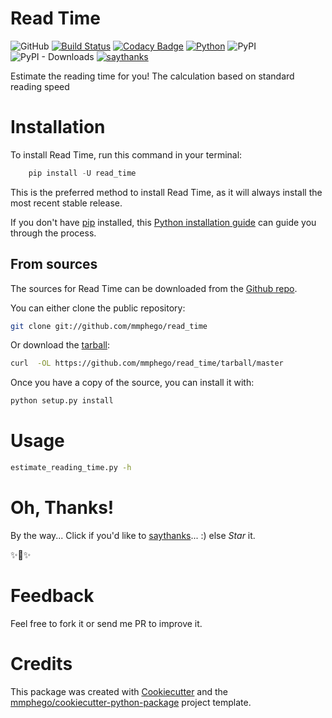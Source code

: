 # Read Time

![GitHub](https://img.shields.io/github/license/mmphego/read_time.svg)
[![Build Status](https://img.shields.io/travis/mmphego/read_timesvg)](https://travis-ci.com/mmphego/read_time)
[![Codacy Badge](https://api.codacy.com/project/badge/Grade/43713e0b78f547e8912ff05c9350cffb)](https://app.codacy.com/app/mmphego/read_time?utm_source=github.com&utm_medium=referral&utm_content=mmphego/read_time&utm_campaign=Badge_Grade_Dashboard)
[![Python](https://img.shields.io/badge/Python-3.6%2B-red.svg)](https://www.python.org/downloads/)
![PyPI](https://img.shields.io/pypi/v/>read_time.svg?color=green&label=pypi%20release)
![PyPI - Downloads](https://img.shields.io/pypi/dm/read_time.svg?label=PyPi%20Downloads)
[![saythanks](https://img.shields.io/badge/say-thanks-ff69b4.svg)](https://saythanks.io/to/mmphego)


Estimate the reading time for you! The calculation based on standard reading speed

# Installation

To install Read Time, run this command in your terminal:

```python
    pip install -U read_time
```

This is the preferred method to install Read Time,
as it will always install the most recent stable release.

If you don't have [pip](https://pip.pypa.io) installed,
this [Python installation guide](http://docs.python-guide.org/en/latest/starting/installation/) can guide you through the process.

## From sources

The sources for Read Time can be downloaded from the [Github repo](https://github.com/mmphego/read_time).

You can either clone the public repository:

```bash
git clone git://github.com/mmphego/read_time
```

Or download the [tarball](https://github.com/mmphego/read_time/tarball/master):

```bash
curl  -OL https://github.com/mmphego/read_time/tarball/master
```

Once you have a copy of the source, you can install it with:

```bash
python setup.py install
```

# Usage

```bash
estimate_reading_time.py -h
```
# Oh, Thanks!

By the way...
Click if you'd like to [saythanks](https://saythanks.io/to/>mmphego)... :) else *Star* it.

✨🍰✨

# Feedback

Feel free to fork it or send me PR to improve it.

# Credits

This package was created with [Cookiecutter](https://github.com/audreyr/cookiecutter) and the [mmphego/cookiecutter-python-package](https://github.com/mmphego/cookiecutter-python-package) project template.
